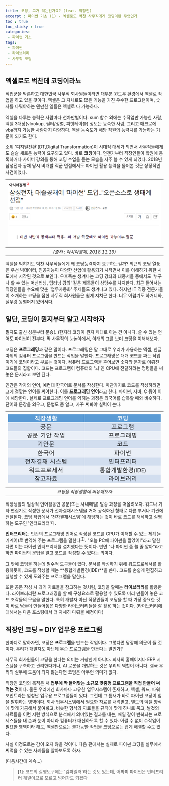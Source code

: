 ```yaml
---
title: 코딩, 그거 먹는건가요? (feat. 직장인)
excerpt : 파이썬 기초 (1) - 엑셀로도 벅찬 사무직에게 코딩이란 무엇인가 
toc : true
toc_sticky : true
categories: 
 - 파이썬 기초
tags:
 - 파이썬
 - 라이브러리
 - 사무직 코딩
---
```


## 엑셀로도 벅찬데 코딩이라뇨
직업군을 막론하고 대한민국 사무직 회사원들이라면 대부분 윈도우 환경에서 
엑셀로 작업을 하고 있을 것이다. 엑셀은 그 자체로도 많은 기능을 가진 
우수한 프로그램이며, 숫자를 다뤄야하는 왠만한 일들은 엑셀로 다 가능하다.

엑셀을 다루는 능력은 사람마다 천차만별이다. 
sum 함수 외에는 수작업만 가능한 사람, 
엑셀 3대장(vlookup, 필터/정렬, 피벗테이블) 정도는 능숙한 사람, 
그리고 매크로에 vba까지 가능한 사람까지 다양하다. 엑셀 능숙도가 해당
직원의 능력치를 가늠하는 기준이 되기도 한다. 

소위 '디지털전환'(DT,Digital Transformation)이 시대적 대세가 되면서
사무직들에게도 슬슬 새로운 능력이 요구되고 있다. 바로 **코딩**이다.
언젠가부터 직장인들이 학원에 등록하거나 사이버 강의를 통해 코딩 수업을 
듣는 모습을 자주 볼 수 있게 되었다. 2018년 삼성전자 공채 당시 비개발
직군 면접에서도 파이썬 활용 능력을 물어본 것은 상징적인 사건이었다.  
  
  
| ![삼성공채 파이썬](/assets/images/samsung.png) |  
|:---:|
|_(출처 : 아시아경제, 2018.11.19)_|
    
    
엑셀을 익히기도 벅찬 사무직들에게 왜 코딩능력까지 요구하는걸까? 최근의 코딩 열풍은 
우선 빅데이터, 인공지능이 다양한 산업에 활용되기 시작면서 이를 이해하기 위한
시도에서 시작된 것으로 보인다. 우후죽순 생겨나는 코딩 강좌와 대중서들 중에서도
'누구나 할 수 있는 머신러닝, 딥러닝 강의' 같은 제목들이 상당수를 차지한다.
최근 들어서는 직장인들을 수요에 맞춘 '업무자동화' 주제들도 생겨나고 있다.
하지만 IT 직종 전문가들이 소개하는 코딩을 접한 사무직 회사원들은 쉽게
지치곤 한다. 너무 어렵기도 하거니와, 실무랑 동떨어져 있어서다.  
  
## 일단, 코딩이 뭔지부터 알고 시작하자

필자도 출신 성분부터 문송(..)한지라 코딩이 뭔지 제대로 아는 건 아니다.
쓸 수 있는 언어도 파이썬이 전부다. 딱 사무직의 눈높이에서, 아래의 표를 보며 코딩을 
이해해보자. 

코딩은 **프로그래밍**과 같은 말이다. 프로그래밍은
말 그대로 우리가 사용하는 엑셀, 한글 따위의 컴퓨터 프로그램을 만드는
작업을 말한다. 프로그래밍은 대개 **코드**를 짜는 작업이기에 코딩이라고
부르는 것이다. 컴퓨터 프로그램을 뜯어보면 숫자와 문자로 이뤄진 
코드들의 집합이다. 코드는 프로그램이 컴퓨터의 '뇌'인 CPU에 전달하려는 명령들을
써놓은 문서라고 보면 된다.  

인간은 각자의 언어, 예컨대 한국어로 문서를 작성한다. 마찬가지로 코드를 작성하려면 그에
걸맞는 언어를 써야한다. 이를 **프로그래밍 언어**라고 한다. 파이썬, 자바, C 등이 이에
해당한다. 실제로 프로그래밍 언어를 익히는 과정은 외국어를 습득할 때와 비슷하다. 
단어와 문장을 외우고, 문법도 좀 알고, 자꾸 써봐야 실력이 는다.
  
|![직장생활-코딩 비교](/assets/images/office_coding.png)|
|:---:|
|_코딩을 직장생활에 비유해보자_|

직장생활의 일상적 언어활동인 공문(또는 사내메일) 발송 과정을
떠올려보자. 워드나 기타 편집기로 작성한 문서가 전자결재시스템을 
거쳐 공식화된 형태로 다른 부서나 기관에 전달된다. 코딩 작업에서 '전자결재시스템'에 해당하는 것이 바로 코드를 해석하고 
실행하는 도구인 '인터프리터'다. 

**인터프리터**는 인간의 프로그래밍 언어로
작성된 코드를 CPU가 이해할 수 있는 체계(=기계어)로 번역해
주는 프로그램을 말한다<sup>[[1]](#footnote_1)</sup>. "오늘 PC에 파이썬을 깔았어!"라고
말한다면 이는 파이썬 인터프리터를 설치했다는 뜻이다. 반면 "나 파이썬 좀 
쓸 줄 알아"라고 하면 파이썬의 문법을 알고 코드를 작성할 수 있다는
의미다.   

그 밖에 코딩을 하는데 필수적 도구들이 있다. 문서를 작성하기 위해
워드프로세서를 활용하듯이, 코드를 작성할 때는 **통합개발환경(IDE)**을
쓴다. 코드를 손쉽게 편집하고 실행할 수 있게 도와주는 프로그램을
말한다. 

또한 공문 작성 시 과거 자료들을 참고하는 것처럼, 코딩을 할때는
**라이브러리**를 활용한다. 라이브러리란 프로그래밍을 할 때 
구성요소로 활용할 수 있도록 미리 만들어 놓은 코드 조각들의 
모음을 말한다. 특히 개발자 아닌 직장인들이 코딩을 할 때 가장
중요한 것이 바로 남들이 만들어놓은 다양한 라이브러리들을 잘 활용
하는 것이다. (라이브러리에 대해서는 다음 포스팅에서 더 자세히 
다뤄볼 예정이다)


## 직장인 코딩 = DIY 업무용 프로그램 

한마디로 말하자면, 코딩은 **프로그램**을 만드는 작업이다.
그렇다면 당장에 의문이 들 것이다. 우리가 개발자도 아닌데 무슨
프로그램을 만든다는 말인가? 

사무직 회사원들이 코딩을 한다는 의미는 거창한게 아니다. 회사의
홈페이지나 ERP 시스템을 구축하고 관리한다거나, AI 로봇을 
개발하는 것은 우리의 역할이 아니다. 결국 우리의 실무에 도움이
되지 않는다면 코딩은 아무런 의미가 없다.

직장인 코딩의 목적은 **내 업무에 딱 들어맞는 소규모 맞춤형 
프로그램을 직접 만들어 써먹는 것**이다. 물론 우리에겐 회사마다
고유한 업무시스템이 존재하고, 엑셀, 워드, 파워포인트라는 엄청난
업무용 프로그램들이 있다. 그런데 그 틈새가 바로 파이썬 코딩이 힘을 
발휘하는 영역이다. 회사 업무시스템에서 필요한 자료를 내려받고,
별도의 엑셀 양식에 맞게 가공해서 붙여넣고, 비슷한 형식의 자료들을
규칙에 맞게 하나로 묶고, 날것의 자료들을 이런 저런 방식으로 
분석해서 의미있는 결과를 내는, 매일 같이 반복되는 프로세스들을 
내 손과 눈이 아니라 컴퓨터가 대신하도록 할 수 있다. 어쩔 수 없이
수작업이 필요한 영역이라 해도, 엑셀만으로는 불가능한 작업을 
코딩으로는 쉽게 해결할 수도 있다.

사실 이정도로는 감이 오지 않을 것이다. 다음 편에서는 실제로
파이썬 코딩을 실무에서 써먹을 수 있는 사례들을 알아보도록 하자.  

(다음시간에 계속...)


> <a name="footnote_1">[1]</a>: 코드의 실행도구에는 '컴파일러'라는 것도 있는데, 어짜피 파이썬은 인터프리터 계열이므로 모르고 넘어가도 되겠다